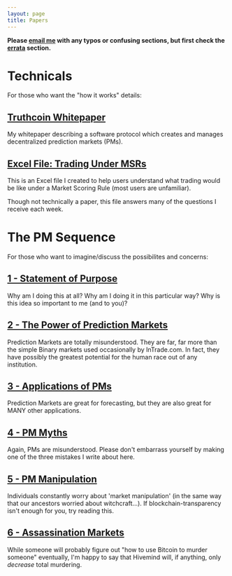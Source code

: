 ```yaml
---
layout: page
title: Papers
---
```


**Please <a href="mailto:truthcoin@gmail.com?subject=Feedback">email me</a> with any typos or confusing sections, but first check the [errata](https://github.com/psztorc/Truthcoin/tree/master/docs#addendum--errata) section.**  

# Technicals

For those who want the "how it works" details:

## [Truthcoin Whitepaper](truthcoin-whitepaper.md)

My whitepaper describing a software protocol which creates and manages decentralized prediction markets (PMs).


## [Excel File: Trading Under MSRs](LogMSR_Demo.xlsx) 

This is an Excel file I created to help users understand what trading would be like under a Market Scoring Rule (most users are unfamiliar).

Though not technically a paper, this file answers many of the questions I receive each week.

# The PM Sequence

For those who want to imagine/discuss the possibilites and concerns:

## [1 - Statement of Purpose](1_Purpose.md)

Why am I doing this at all? Why am I doing it in this particular way? Why is this idea so important to me (and to you)?


## [2 - The Power of Prediction Markets](2_PM_Types.md)

Prediction Markets are totally misunderstood. They are far, far more than the simple Binary markets used occasionally by InTrade.com. In fact, they have possibly the greatest potential for the human race out of any institution.


## [3 - Applications of PMs](3_PM_Applications.md)

Prediction Markets are great for forecasting, but they are also great for MANY other applications.

## [4 - PM Myths](4_PM_Myths.md)

Again, PMs are misunderstood. Please don't embarrass yourself by making one of the three mistakes I write about here.


## [5 - PM Manipulation](5_PM_Manipulation.md)

Individuals constantly worry about 'market manipulation' (in the same way that our ancestors worried about witchcraft...). If blockchain-transparency isn't enough for you, try reading this.


## [6 - Assassination Markets](6_Crime_Markets.md)

While someone will probably figure out "how to use Bitcoin to murder someone" eventually, I'm happy to say that Hivemind will, if anything, only *decrease* total murdering.






